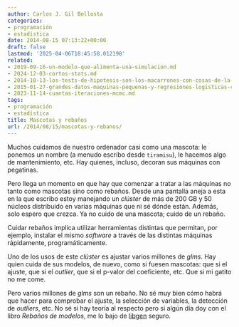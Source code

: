 ```yaml
---
author: Carlos J. Gil Bellosta
categories:
- programación
- estadística
date: 2014-08-15 07:13:22+00:00
draft: false
lastmod: '2025-04-06T18:45:58.012198'
related:
- 2019-09-16-un-modelo-que-alimenta-una-simulacion.md
- 2024-12-03-cortos-stats.md
- 2014-10-13-los-tests-de-hipotesis-son-los-macarrones-con-cosas-de-la-nevera.md
- 2015-01-27-grandes-datos-maquinas-pequenas-y-regresiones-logisticas-con-variables-categoricas.md
- 2023-11-14-cuantas-iteraciones-mcmc.md
tags:
- programación
- estadística
title: Mascotas y rebaños
url: /2014/08/15/mascotas-y-rebanos/
---
```


Muchos cuidamos de nuestro ordenador casi como una mascota: le ponemos un nombre (a menudo escribo desde `tiramisu`), le hacemos algo de mantenimiento, etc. Hay quienes, incluso, decoran sus máquinas con pegatinas.

Pero llega un momento en que hay que comenzar a tratar a las máquinas no tanto como mascotas sino como rebaños. Desde una pantalla aneja a esta en la que escribo estoy manejando un _clúster_ de más de 200 GB y 50 núcleos distribuido en varias máquinas que ni sé dónde están. Además, solo espero que crezca. Ya no cuido de una mascota; cuido de un rebaño.

Cuidar rebaños implica utilizar herramientas distintas que permitan, por ejemplo, instalar el mismo _software_ a través de las distintas máquinas rápidamente, programáticamente.

Uno de los usos de este _clúster_ es ajustar varios millones de _glms_. Hay quien cuida de sus modelos, de nuevo, como si fuesen mascotas: que si el ajuste, que si el _outlier_, que si el p-valor del coeficiente, etc. Que si mi gatito no me come.

Pero varios millones de _glms_ son un rebaño. No sé muy bien cómo habrá que hacer para comprobar el ajuste, la selección de variables, la detección de _outliers_, etc. No sé si hay teoría al respecto pero si algún día doy con el libro _Rebaños de modelos_, me lo bajo de [libgen](http://libgen.org/) seguro.